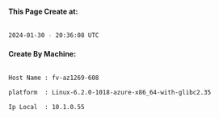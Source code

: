 
   
#### This Page Create at:

```bash

2024-01-30 - 20:36:08 UTC

```

#### Create By Machine:

```bash

Host Name : fv-az1269-608

platform  : Linux-6.2.0-1018-azure-x86_64-with-glibc2.35

Ip Local  : 10.1.0.55

```

